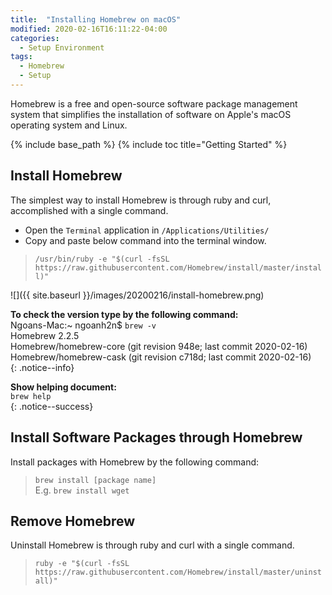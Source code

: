 ```yaml
---
title:  "Installing Homebrew on macOS"
modified: 2020-02-16T16:11:22-04:00
categories: 
  - Setup Environment
tags:
  - Homebrew
  - Setup
---
```


Homebrew is a free and open-source software package management system that simplifies the installation of software on Apple's macOS operating system and Linux.

{% include base_path %}
{% include toc title="Getting Started" %}

## Install Homebrew
The simplest way to install Homebrew is through ruby and curl, accomplished with a single command.

- Open the `Terminal` application in `/Applications/Utilities/`
- Copy and paste below command into the terminal window.
> `/usr/bin/ruby -e "$(curl -fsSL https://raw.githubusercontent.com/Homebrew/install/master/install)"`

<!-- <figure>
	<a href="{{ site.baseurl }}/images/20200216/install-homebrew.png"><img src="{{ site.baseurl }}/images/20200216/install-homebrew.png"></a>
	<figcaption>What you can see after runned command.</figcaption>
</figure> -->
![]({{ site.baseurl }}/images/20200216/install-homebrew.png)

**To check the version type by the following command:**<br/>
Ngoans-Mac:~ ngoanh2n$ `brew -v`<br/>
Homebrew 2.2.5<br/>
Homebrew/homebrew-core (git revision 948e; last commit 2020-02-16)<br/>
Homebrew/homebrew-cask (git revision c718d; last commit 2020-02-16)<br/>
{: .notice--info}

**Show helping document:**<br/>
`brew help`<br/>
{: .notice--success}

## Install Software Packages through Homebrew
Install packages with Homebrew by the following command:
> `brew install [package name]`<br/>
> E.g. `brew install wget`

## Remove Homebrew
Uninstall Homebrew is through ruby and curl with a single command.
> `ruby -e "$(curl -fsSL https://raw.githubusercontent.com/Homebrew/install/master/uninstall)"`

